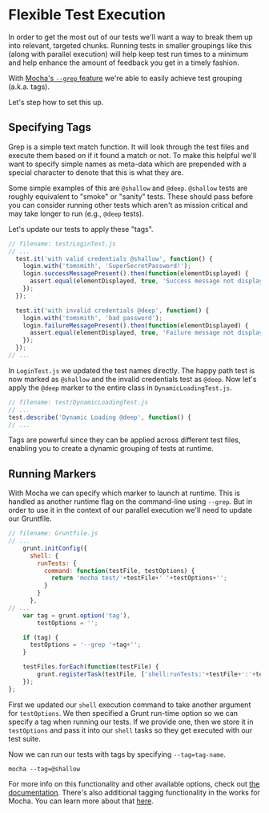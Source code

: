 # Flexible Test Execution

In order to get the most out of our tests we'll want a way to break them up into relevant, targeted chunks. Running tests in smaller groupings like this (along with parallel execution) will help keep test run times to a minimum and help enhance the amount of feedback you get in a timely fashion.

With [Mocha's `--grep` feature](https://github.com/mochajs/mocha/wiki/Tagging) we're able to easily achieve test grouping (a.k.a. tags).

Let's step how to set this up.

## Specifying Tags

Grep is a simple text match function. It will look through the test files and execute them based on if it found a match or not. To make this helpful we'll want to specify simple names as meta-data which are prepended with a special character to denote that this is what they are.

Some simple examples of this are `@shallow` and `@deep`. `@shallow` tests are roughly equivalent to "smoke" or "sanity" tests. These should pass before you can consider running other tests which aren't as mission critical and may take longer to run (e.g., `@deep` tests).

Let's update our tests to apply these "tags".

```javascript
// filename: test/LoginTest.js
// ...
  test.it('with valid credentials @shallow', function() {
    login.with('tomsmith', 'SuperSecretPassword!');
    login.successMessagePresent().then(function(elementDisplayed) {
      assert.equal(elementDisplayed, true, 'Success message not displayed');
    });
  });

  test.it('with invalid credentials @deep', function() {
    login.with('tomsmith', 'bad password');
    login.failureMessagePresent().then(function(elementDisplayed) {
      assert.equal(elementDisplayed, true, 'Failure message not displayed');
    });
  });
// ...
```

In `LoginTest.js` we updated the test names directly. The happy path test is now marked as `@shallow` and the invalid credentials test as `@deep`. Now let's apply the `@deep` marker to the entire class in `DynamicLoadingTest.js`.

```javascript
// filename: test/DynamicLoadingTest.js
// ...
test.describe('Dynamic Loading @deep', function() {
// ...
```

Tags are powerful since they can be applied across different test files, enabling you to create a dynamic grouping of tests at runtime.

## Running Markers

With Mocha we can specify which marker to launch at runtime. This is handled as another runtime flag on the command-line using `--grep`. But in order to use it in the context of our parallel execution we'll need to update our Gruntfile.

```javascript
// filename: Gruntfile.js
// ...
    grunt.initConfig({
      shell: {
        runTests: {
          command: function(testFile, testOptions) {
            return 'mocha test/'+testFile+' '+testOptions+'';
          }
        }
      },
// ...
    var tag = grunt.option('tag'),
        testOptions = '';

    if (tag) {
      testOptions = '--grep '+tag+'';
    }

    testFiles.forEach(function(testFile) {
        grunt.registerTask(testFile, ['shell:runTests:'+testFile+':'+testOptions+'']);
    });
};
```

First we updated our `shell` execution command to take another argument for `testOptions`. We then specified a Grunt run-time option so we can specify a tag when running our tests. If we provide one, then we store it in `testOptions` and pass it into our `shell` tasks so they get executed with our test suite.

Now we can run our tests with tags by specifying `--tag=tag-name`.

```text
mocha --tag=@shallow
```

For more info on this functionality and other available options, check out [the documentation](https://github.com/mochajs/mocha/wiki/Tagging). There's also additional tagging functionality in the works for Mocha. You can learn more about that [here](https://github.com/mochajs/mocha/pull/1445).

